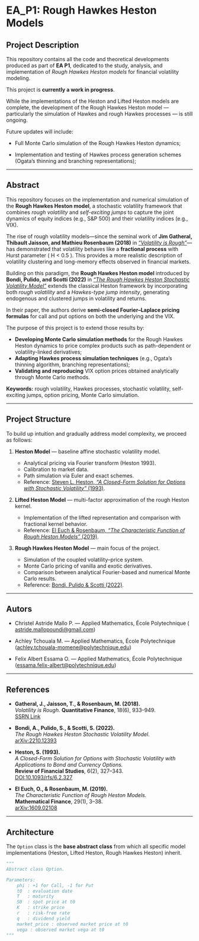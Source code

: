 #  EA_P1: Rough Hawkes Heston Models  

##  Project Description  
This repository contains all the code and theoretical developments produced as part of **EA P1**, dedicated to the study, analysis, and implementation of *Rough Hawkes Heston models* for financial volatility modeling.  

This project is **currently a work in progress**.

While the implementations of the Heston and Lifted Heston models are complete, the development of the Rough Hawkes Heston model — particularly the simulation of Hawkes and rough Hawkes processes — is still ongoing.

Future updates will include:

- Full Monte Carlo simulation of the Rough Hawkes Heston dynamics;

- Implementation and testing of Hawkes process generation schemes (Ogata’s thinning and branching representations);

---

##  Abstract  
This repository focuses on the implementation and numerical simulation of the **Rough Hawkes Heston model**, a stochastic volatility framework that combines *rough volatility* and *self-exciting jumps* to capture the joint dynamics of equity indices (e.g., S&P 500) and their volatility indices (e.g., VIX).  

The rise of rough volatility models—since the seminal work of **Jim Gatheral, Thibault Jaisson, and Mathieu Rosenbaum (2018)** in [*“Volatility is Rough”*](https://papers.ssrn.com/sol3/papers.cfm?abstract_id=3014764)—has demonstrated that volatility behaves like a **fractional process** with Hurst parameter \( H < 0.5 \). This provides a more realistic description of volatility clustering and long-memory effects observed in financial markets.  

Building on this paradigm, the **Rough Hawkes Heston model** introduced by **Bondi, Pulido, and Scotti (2022)** in [*“The Rough Hawkes Heston Stochastic Volatility Model”*](https://arxiv.org/abs/2210.12393) extends the classical Heston framework by incorporating both *rough volatility* and a *Hawkes-type jump intensity*, generating endogenous and clustered jumps in volatility and returns.  

In their paper, the authors derive **semi-closed Fourier–Laplace pricing formulas** for call and put options on both the underlying and the VIX.  

The purpose of this project is to extend those results by:  
- **Developing Monte Carlo simulation methods** for the Rough Hawkes Heston dynamics to price complex products such as path-dependent or volatility-linked derivatives;  
- **Adapting Hawkes process simulation techniques** (e.g., Ogata’s thinning algorithm, branching representations);  
- **Validating and reproducing** VIX option prices obtained analytically through Monte Carlo methods.  

**Keywords:** rough volatility, Hawkes processes, stochastic volatility, self-exciting jumps, option pricing, Monte Carlo simulation.  

---

##  Project Structure  

To build up intuition and gradually address model complexity, we proceed as follows:  

1. **Heston Model** — baseline affine stochastic volatility model.  
   - Analytical pricing via Fourier transform (Heston 1993).  
   - Calibration to market data.  
   - Path simulation via Euler and exact schemes.  
   - Reference: [Steven L. Heston, *“A Closed-Form Solution for Options with Stochastic Volatility”* (1993)](https://doi.org/10.1093/rfs/6.2.327).  

2. **Lifted Heston Model** — multi-factor approximation of the rough Heston kernel.  
   - Implementation of the lifted representation and comparison with fractional kernel behavior.  
   - Reference: [El Euch & Rosenbaum, *“The Characteristic Function of Rough Heston Models”* (2019)](https://arxiv.org/abs/1609.02108).  

3. **Rough Hawkes Heston Model** — main focus of the project.  
   - Simulation of the coupled volatility–price system.  
   - Monte Carlo pricing of vanilla and exotic derivatives.  
   - Comparison between analytical Fourier-based and numerical Monte Carlo results.  
   - Reference: [Bondi, Pulido & Scotti (2022)](https://arxiv.org/abs/2210.12393).  


---
## Autors 

- Christel Astride Mallo P. — Applied Mathematics, École Polytechnique ( astride.mallopoundi@gmail.com)

- Achley Tchouala M. — Applied Mathematics, École Polytechnique (achley.tchouala-momene@polytechnique.edu)

- Felix Albert Essama O. — Applied Mathematics, École Polytechnique (essama.felix-albert@polytechnique.edu)

---

##  References  

- **Gatheral, J., Jaisson, T., & Rosenbaum, M. (2018).**  
  *Volatility is Rough.* **Quantitative Finance**, 18(6), 933–949.  
  [SSRN Link](https://papers.ssrn.com/sol3/papers.cfm?abstract_id=3014764)  

- **Bondi, A., Pulido, S., & Scotti, S. (2022).**  
  *The Rough Hawkes Heston Stochastic Volatility Model.*  
  [arXiv:2210.12393](https://arxiv.org/abs/2210.12393)  

- **Heston, S. (1993).**  
  *A Closed-Form Solution for Options with Stochastic Volatility with Applications to Bond and Currency Options.*  
  **Review of Financial Studies**, 6(2), 327–343.  
  [DOI:10.1093/rfs/6.2.327](https://doi.org/10.1093/rfs/6.2.327)  

- **El Euch, O., & Rosenbaum, M. (2019).**  
  *The Characteristic Function of Rough Heston Models.*  
  **Mathematical Finance**, 29(1), 3–38.  
  [arXiv:1609.02108](https://arxiv.org/abs/1609.02108)

---

##  Architecture  

The `Option` class is the **base abstract class** from which all specific model implementations (Heston, Lifted Heston, Rough Hawkes Heston) inherit.  

```python
"""
Abstract class Option.

Parameters:
    phi : +1 for Call, -1 for Put
    t0  : evaluation date
    T   : maturity
    S0  : spot price at t0
    K   : strike price
    r   : risk-free rate
    q   : dividend yield
    market_price : observed market price at t0
    vega : observed market vega at t0
"""
